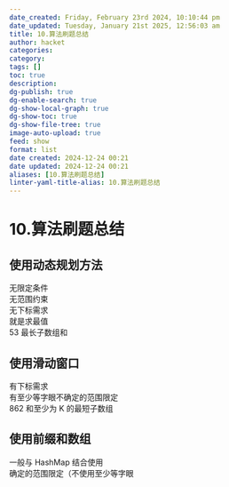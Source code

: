```yaml
---
date_created: Friday, February 23rd 2024, 10:10:44 pm
date_updated: Tuesday, January 21st 2025, 12:56:03 am
title: 10.算法刷题总结
author: hacket
categories: 
category: 
tags: []
toc: true
description: 
dg-publish: true
dg-enable-search: true
dg-show-local-graph: true
dg-show-toc: true
dg-show-file-tree: true
image-auto-upload: true
feed: show
format: list
date created: 2024-12-24 00:21
date updated: 2024-12-24 00:21
aliases: [10.算法刷题总结]
linter-yaml-title-alias: 10.算法刷题总结
---
```


# 10.算法刷题总结

## 使用动态规划方法

无限定条件<br />无范围约束<br />无下标需求<br />就是求最值<br />53 最长子数组和

## 使用滑动窗口

有下标需求<br />有至少等字眼不确定的范围限定<br />862 和至少为 K 的最短子数组

## 使用前缀和数组

一般与 HashMap 结合使用<br />确定的范围限定（不使用至少等字眼
